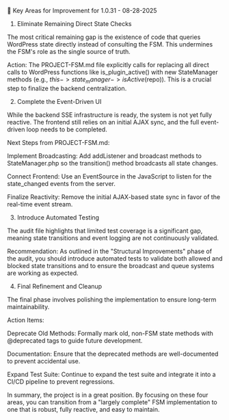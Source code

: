 🎯 Key Areas for Improvement for 1.0.31 - 08-28-2025

1. Eliminate Remaining Direct State Checks

The most critical remaining gap is the existence of code that queries WordPress state directly instead of consulting the FSM. This undermines the FSM's role as the single source of truth.

Action: The PROJECT-FSM.md file explicitly calls for replacing all direct calls to WordPress functions like is_plugin_active() with new StateManager methods (e.g., $this->state_manager->isActive($repo)). This is a crucial step to finalize the backend centralization.

2. Complete the Event-Driven UI

While the backend SSE infrastructure is ready, the system is not yet fully reactive. The frontend still relies on an initial AJAX sync, and the full event-driven loop needs to be completed.

Next Steps from PROJECT-FSM.md:

Implement Broadcasting: Add addListener and broadcast methods to StateManager.php so the transition() method broadcasts all state changes.

Connect Frontend: Use an EventSource in the JavaScript to listen for the state_changed events from the server.

Finalize Reactivity: Remove the initial AJAX-based state sync in favor of the real-time event stream.

3. Introduce Automated Testing

The audit file highlights that limited test coverage is a significant gap, meaning state transitions and event logging are not continuously validated.

Recommendation: As outlined in the "Structural Improvements" phase of the audit, you should introduce automated tests to validate both allowed and blocked state transitions and to ensure the broadcast and queue systems are working as expected.

4. Final Refinement and Cleanup

The final phase involves polishing the implementation to ensure long-term maintainability.

Action Items:

Deprecate Old Methods: Formally mark old, non-FSM state methods with @deprecated tags to guide future development.

Documentation: Ensure that the deprecated methods are well-documented to prevent accidental use.

Expand Test Suite: Continue to expand the test suite and integrate it into a CI/CD pipeline to prevent regressions.

In summary, the project is in a great position. By focusing on these four areas, you can transition from a "largely complete" FSM implementation to one that is robust, fully reactive, and easy to maintain.